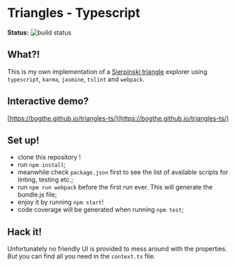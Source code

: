 # Triangles - Typescript

**Status:** ![build status](https://api.travis-ci.org/bogthe/triangles-ts.svg?branch=master)

## What?!
This is my own implementation of a [Sierpinski triangle](https://en.wikipedia.org/wiki/Sierpinski_triangle) explorer using `typescript`, `karma`, `jasmine`, `tslint` and `webpack`.

## Interactive demo?
[https://bogthe.github.io/triangles-ts/](https://bogthe.github.io/triangles-ts/) 

## Set up!
- clone this repository !
- run `npm install`;
- meanwhile check `package.json` first to see the list of available scripts for linting, testing etc.;
- run `npm run webpack` before the first run ever. This will generate the bundle.js file;
- enjoy it by running `npm start`!
- code coverage will be generated when running `npm test`;

## Hack it!
Unfortunately no friendly UI is provided to mess around with the properties. *But* you can find all you need in the `context.ts` file.

